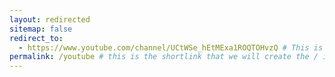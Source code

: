 ```yaml
---
layout: redirected
sitemap: false
redirect_to:
  - https://www.youtube.com/channel/UCtWSe_hEtMExa1ROQTOHvzQ # This is where it will be redirected  - must be a complete url and a space after the -
permalink: /youtube # this is the shortlink that we will create the / is required - MUST MATCH the name of the file and a space after the :
---
```

